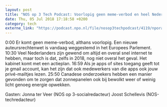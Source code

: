 ```yaml
---
layout: post
title: "NOS op 3 Tech Podcast: Voorlopig geen meme-verbod en heel Nederland krijgt snel internet"
date: Thu, 05 Jul 2018 17:18:58 +0200
category: tech
externe_link: "https://podcast.npo.nl/file/nosop3techpodcast/4119/nporadio1_nosop3techpodcast_20180705_nos-op-3-tech-podcast-voorlopig-geen-meme-verbod-en-heel-nederland-krijgt-snel-internet.mp3"
---
```


0:00 Er komt geen meme-verbod, althans voorlopig. Een nieuwe auteursrechtenwet is vandaag weggestemd in het Europees Parlement.
10:30 Veel Nederlanders zijn gewend om altijd en overal snel internet te hebben, maar toch is dat, zelfs in 2018, nog niet overal het geval. Het kabinet komt met een actieplan.
16:59 Als je apps of sites toegang geeft tot je gmail account, kan het zijn dat ook medewerkers van die apps ook jouw privé-mailtjes lezen.
25:50 Canadese onderzoekers hebben een manier gevonden om te zorgen dat zonnepanelen ook bij bewolkt weer of weinig licht genoeg energie opwekken.

Gasten:
Jonna ter Veer (NOS op 3-socialredacteur)
Joost Schellevis (NOS-techredacteur)<img src="http://feeds.feedburner.com/~r/nosop3-tech-podcast/~4/V6HnUi6LJ6s" height="1" width="1" alt=""/>
